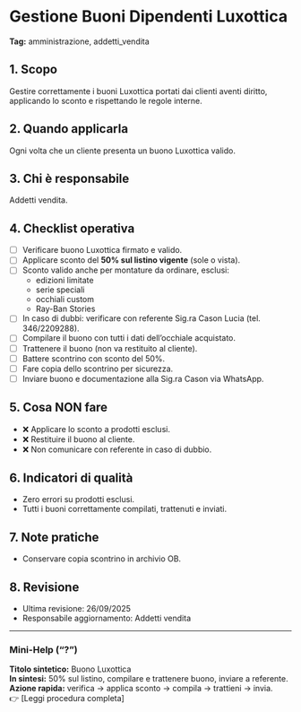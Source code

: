 # Gestione Buoni Dipendenti Luxottica

**Tag:** amministrazione, addetti_vendita

## 1. Scopo

Gestire correttamente i buoni Luxottica portati dai clienti aventi diritto, applicando lo sconto e rispettando le regole interne.

## 2. Quando applicarla

Ogni volta che un cliente presenta un buono Luxottica valido.

## 3. Chi è responsabile

Addetti vendita.

## 4. Checklist operativa

- [ ] Verificare buono Luxottica firmato e valido.  
- [ ] Applicare sconto del **50% sul listino vigente** (sole o vista).  
- [ ] Sconto valido anche per montature da ordinare, esclusi:
  - edizioni limitate  
  - serie speciali  
  - occhiali custom  
  - Ray-Ban Stories  
- [ ] In caso di dubbi: verificare con referente Sig.ra Cason Lucia (tel. 346/2209288).  
- [ ] Compilare il buono con tutti i dati dell’occhiale acquistato.  
- [ ] Trattenere il buono (non va restituito al cliente).  
- [ ] Battere scontrino con sconto del 50%.  
- [ ] Fare copia dello scontrino per sicurezza.  
- [ ] Inviare buono e documentazione alla Sig.ra Cason via WhatsApp.  

## 5. Cosa NON fare

- ❌ Applicare lo sconto a prodotti esclusi.  
- ❌ Restituire il buono al cliente.  
- ❌ Non comunicare con referente in caso di dubbio.  

## 6. Indicatori di qualità

- Zero errori su prodotti esclusi.  
- Tutti i buoni correttamente compilati, trattenuti e inviati.  

## 7. Note pratiche

- Conservare copia scontrino in archivio OB.  

## 8. Revisione

- Ultima revisione: 26/09/2025  
- Responsabile aggiornamento: Addetti vendita  

---

### Mini-Help (“?”)

**Titolo sintetico:** Buono Luxottica  
**In sintesi:** 50% sul listino, compilare e trattenere buono, inviare a referente.  
**Azione rapida:** verifica → applica sconto → compila → trattieni → invia.  
👉 [Leggi procedura completa]
